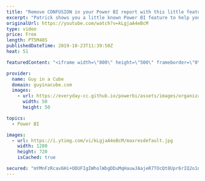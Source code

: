 ```yaml
---
title: "Remove CONFUSION in your Power BI report with this little feature"
excerpt: "Patrick shows you a little known Power BI feature to help your report consumers use every bit of your report. Removing confusion and maximizing use!  Guy in a Cube courses: https://guyinacu.be/courses  ******** LET'S CONNECT! ********  -- http://twitter.com/guyinacube -- http://twitter.com/awsaxton --"
originalUrl: https://youtube.com/watch?v=kLgjaA4eBcM
type: video
price: Free
length: PT5M48S
publishedDateTime: 2019-10-23T11:39:50Z
heat: 51

featuredContent: "<iframe width=\"800\" height=\"500\" frameborder=\"0\" src=\"https://www.youtube.com/embed/kLgjaA4eBcM\" allow=\"accelerometer; autoplay; encrypted-media; gyroscope; picture-in-picture\" allowfullscreen></iframe>"

provider:
  name: Guy in a Cube
  domain: guyinacube.com
  images:
    - url: https://everyday-cc.github.io/powerbi/assets/images/organizations/guyinacube.com-50x50.jpg
      width: 50
      height: 50

topics:
  - Power BI

images:
  - url: https://i.ytimg.com/vi/kLgjaA4eBcM/maxresdefault.jpg
    width: 1280
    height: 720
    isCached: true

secured: "mYMnFzRcav6Hi+ODUFIgIWholWbgDDuMqHauwJAajeR7TOcQt8Upr6rIQ2o1nu9bhYgevGsx51G7XmyTjxFm06sqd40JYrTJg4kGoZci80qQABVeq3Zhnz+tUQwvXU4jd81nR9FLLorUghJ9l0weiUoyBgT5ucomtmR1bNCT+VS0uLK//7qXW/Nvtn7/gWk0HYKAcBH+b3rStZvbkBgRmBN7st+pkpZ1jncrJLAVwcRXCVtkhJST4E1lF9H9gL/Fk5PN8fCkhpldUixBFsjE+jF5kZxO//5G5u4LimYIai1+OMRvmYv54q/3OZ6ZYZ7eOGan7i8Jsn6VHITOVI5o2lg2pJikoAR0vIdEfeSIYMXkfyNcwrrDj60XJ8s2uNnBc26P9JrucjI4vdpXDIQoxL3mkzWBnxFyWCDaUahWWpI=;JmL+43YuDeUpvv+O3liJ9Q=="
---
```


